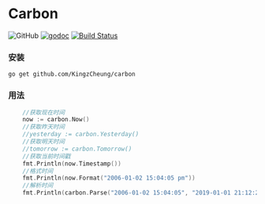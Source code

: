 # Carbon

![GitHub](https://img.shields.io/github/license/kingzcheung/carbon.svg)  [![godoc](https://img.shields.io/badge/go-documentation-blue.svg)](https://github.com/KingzCheung/carbon)  [![Build Status](https://travis-ci.org/KingzCheung/carbon.svg?branch=master)](https://travis-ci.org/KingzCheung/carbon)

### 安装

```
go get github.com/KingzCheung/carbon
```

### 用法

```go
    //获取现在时间
	now := carbon.Now()
	//获取昨天时间
	//yesterday := carbon.Yesterday()
	//获取明天时间
	//tomorrow := carbon.Tomorrow()
	//获取当前时间戳
	fmt.Println(now.Timestamp())
	//格式时间
	fmt.Println(now.Format("2006-01-02 15:04:05 pm"))
	//解析时间
	fmt.Println(carbon.Parse("2006-01-02 15:04:05", "2019-01-01 21:12:22").Format("2006-01-02 15:04:05 pm"))
```